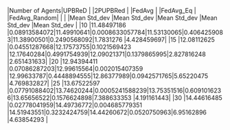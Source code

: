        
|Number of Agents|UPBReD                    |             |2PUPBRed   |               |FedAvg     |            |FedAvg_Eq  |            |FedAvg_Random|           |
|                |Mean                      Std_dev      |Mean       Std_dev        |Mean       Std_dev     |Mean       Std_dev     |Mean         Std_dev    |
|10              |11.48497186               |0.08913584072|11.49910641|0.0008633057784|11.53130065|0.4064259083|11.38900501|0.2490568092|1.7831276    |4.428459697|
|15              |12.08112625               |0.04551287668|12.17573755|0.1021569423   |12.17640284|0.4991754939|12.09021371|0.1379865995|2.827816248  |2.651431633|
|20              |12.94394411               |0.07086287203|12.99615564|0.002015407359 |12.99633787|0.4448894555|12.86377989|0.0942571765|5.65220475   |4.769832827|
|25              |13.67522597               |0.07791088402|13.74620244|0.0005241588239|13.75351516|0.6091016236|13.65656522|0.1576624898|7.388633353  |4.191161443|
|30              |14.44616485               |0.02778041959|14.49736772|0.004685779351 |14.51943551|0.3232424759|14.44260672|0.0520750963|6.95162896   |4.63854293 |
